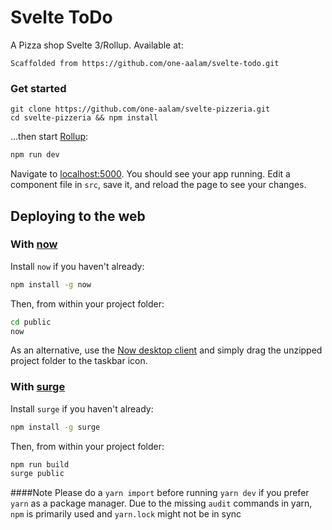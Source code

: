 # Svelte ToDo
A Pizza shop Svelte 3/Rollup.
Available at: 

`Scaffolded from https://github.com/one-aalam/svelte-todo.git`

### Get started

```
git clone https://github.com/one-aalam/svelte-pizzeria.git
cd svelte-pizzeria && npm install
```

...then start [Rollup](https://rollupjs.org):

```bash
npm run dev
```

Navigate to [localhost:5000](http://localhost:5000). You should see your app running. Edit a component file in `src`, save it, and reload the page to see your changes.


## Deploying to the web

### With [now](https://zeit.co/now)

Install `now` if you haven't already:

```bash
npm install -g now
```

Then, from within your project folder:

```bash
cd public
now
```

As an alternative, use the [Now desktop client](https://zeit.co/download) and simply drag the unzipped project folder to the taskbar icon.

### With [surge](https://surge.sh/)

Install `surge` if you haven't already:

```bash
npm install -g surge
```

Then, from within your project folder:

```bash
npm run build
surge public
```

####Note
Please do a `yarn import` before running `yarn dev` if you prefer `yarn` as a package manager. Due to the missing
`audit` commands in yarn, `npm` is primarily used and `yarn.lock` might not be in sync
